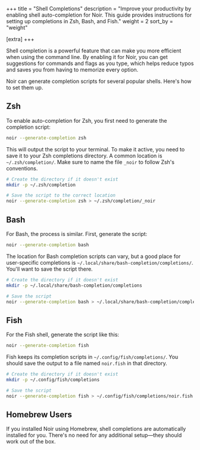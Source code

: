 +++
title = "Shell Completions"
description = "Improve your productivity by enabling shell auto-completion for Noir. This guide provides instructions for setting up completions in Zsh, Bash, and Fish."
weight = 2
sort_by = "weight"

[extra]
+++

Shell completion is a powerful feature that can make you more efficient when using the command line. By enabling it for Noir, you can get suggestions for commands and flags as you type, which helps reduce typos and saves you from having to memorize every option.

Noir can generate completion scripts for several popular shells. Here's how to set them up.

## Zsh

To enable auto-completion for Zsh, you first need to generate the completion script:

```bash
noir --generate-completion zsh
```

This will output the script to your terminal. To make it active, you need to save it to your Zsh completions directory. A common location is `~/.zsh/completion/`. Make sure to name the file `_noir` to follow Zsh's conventions.

```bash
# Create the directory if it doesn't exist
mkdir -p ~/.zsh/completion

# Save the script to the correct location
noir --generate-completion zsh > ~/.zsh/completion/_noir
```

## Bash

For Bash, the process is similar. First, generate the script:

```bash
noir --generate-completion bash
```

The location for Bash completion scripts can vary, but a good place for user-specific completions is `~/.local/share/bash-completion/completions/`. You'll want to save the script there.

```bash
# Create the directory if it doesn't exist
mkdir -p ~/.local/share/bash-completion/completions

# Save the script
noir --generate-completion bash > ~/.local/share/bash-completion/completions/noir
```

## Fish

For the Fish shell, generate the script like this:

```bash
noir --generate-completion fish
```

Fish keeps its completion scripts in `~/.config/fish/completions/`. You should save the output to a file named `noir.fish` in that directory.

```bash
# Create the directory if it doesn't exist
mkdir -p ~/.config/fish/completions

# Save the script
noir --generate-completion fish > ~/.config/fish/completions/noir.fish
```

## Homebrew Users

If you installed Noir using Homebrew, shell completions are automatically installed for you. There's no need for any additional setup—they should work out of the box.
